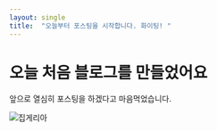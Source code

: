 ```yaml
---
layout: single
title:  "오늘부터 포스팅을 시작합니다. 화이팅! "
---
```

# 오늘 처음 블로그를 만들었어요

앞으로 열심히 포스팅을 하겠다고 마음먹었습니다.



![집게리아](D:\huisunote\huisuroda-github-blog\huisuroda.github.io\images\2022-05-02-first\집게리아.jpg)
